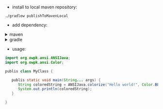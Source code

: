 - install to local maven repository:

```
./gradlew publishToMavenLocal
```
- add dependency:
<details>
    <summary>maven</summary>
    <p>
        <dependency>
            <groupId>org.owpk</groupId>
            <artifactId>ansi</artifactId>
            <version>1.0</version>
        </dependency>
    </p>
</details>


<details>
    <summary>gradle</summary>
    <p>
        repositories {
           mavenLocal()
        }

        dependencies {
           implementation 'org.owpk:ansi:1.0'
        }
    </p>
</details>

- usage:

```java
import org.owpk.ansi.ANSIJava;
import org.owpk.ansi.Color;

publis class MyClass {

   publis static void main(String... args) {
      String coloredString = ANSIJava.colorize("Hello world!", Color.BLUE);
      System.out.println(coloredString);
   }

}
```

